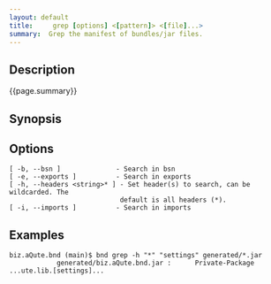 ```yaml
---
layout: default
title:     grep [options] <[pattern]> <[file]...> 
summary:  Grep the manifest of bundles/jar files.
---
```


## Description

{{page.summary}}

## Synopsis

## Options

    [ -b, --bsn ]              - Search in bsn
    [ -e, --exports ]          - Search in exports
    [ -h, --headers <string>* ] - Set header(s) to search, can be wildcarded. The
                                default is all headers (*).
    [ -i, --imports ]          - Search in imports


## Examples
    biz.aQute.bnd (main)$ bnd grep -h "*" "settings" generated/*.jar
                generated/biz.aQute.bnd.jar :      Private-Package ...ute.lib.[settings]...

   
